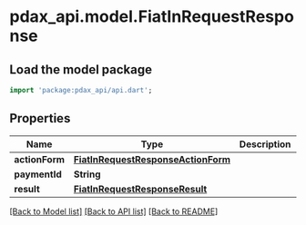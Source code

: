 # pdax_api.model.FiatInRequestResponse

## Load the model package
```dart
import 'package:pdax_api/api.dart';
```

## Properties
Name | Type | Description | Notes
------------ | ------------- | ------------- | -------------
**actionForm** | [**FiatInRequestResponseActionForm**](FiatInRequestResponseActionForm.md) |  | [optional] 
**paymentId** | **String** |  | [optional] 
**result** | [**FiatInRequestResponseResult**](FiatInRequestResponseResult.md) |  | [optional] 

[[Back to Model list]](../README.md#documentation-for-models) [[Back to API list]](../README.md#documentation-for-api-endpoints) [[Back to README]](../README.md)


